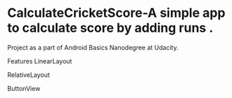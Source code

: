 # CalculateCricketScore-A simple app to calculate score by adding runs .
Project as a part of Android Basics Nanodegree at Udacity.

Features
LinearLayout

RelativeLayout

ButtonView
